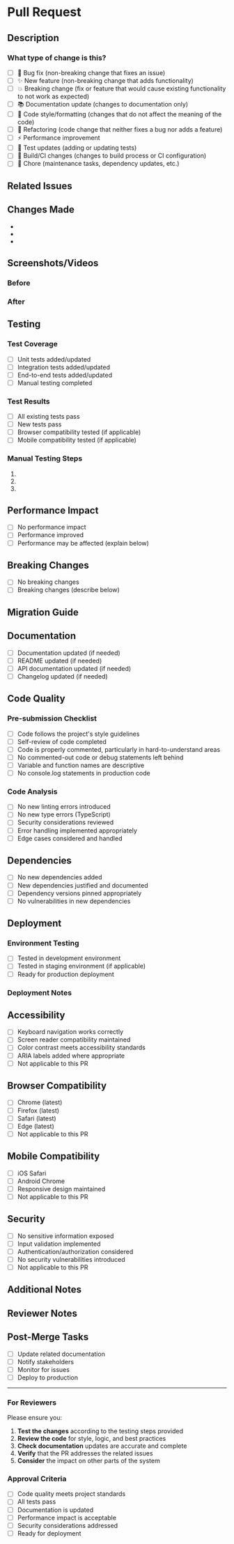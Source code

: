 # Pull Request

## Description

<!-- Provide a brief summary of the changes in this PR -->

### What type of change is this?

- [ ] 🐛 Bug fix (non-breaking change that fixes an issue)
- [ ] ✨ New feature (non-breaking change that adds functionality)
- [ ] 💥 Breaking change (fix or feature that would cause existing functionality to not work as expected)
- [ ] 📚 Documentation update (changes to documentation only)
- [ ] 🎨 Code style/formatting (changes that do not affect the meaning of the code)
- [ ] 🔧 Refactoring (code change that neither fixes a bug nor adds a feature)
- [ ] ⚡ Performance improvement
- [ ] 🧪 Test updates (adding or updating tests)
- [ ] 🔧 Build/CI changes (changes to build process or CI configuration)
- [ ] 🧹 Chore (maintenance tasks, dependency updates, etc.)

## Related Issues

<!-- Link related issues using keywords like "Fixes", "Closes", "Resolves" -->
<!-- Example: Fixes #123, Closes #456 -->

## Changes Made

<!-- Describe the changes made in this PR -->
<!-- Use bullet points for clarity -->

- 
- 
- 

## Screenshots/Videos

<!-- If this PR includes UI changes, please add screenshots or videos -->
<!-- Before/After comparisons are especially helpful -->

### Before

<!-- Screenshot or description of the current behavior -->

### After

<!-- Screenshot or description of the new behavior -->

## Testing

### Test Coverage

- [ ] Unit tests added/updated
- [ ] Integration tests added/updated
- [ ] End-to-end tests added/updated
- [ ] Manual testing completed

### Test Results

<!-- Describe the testing performed -->
<!-- Include test output or screenshots if relevant -->

- [ ] All existing tests pass
- [ ] New tests pass
- [ ] Browser compatibility tested (if applicable)
- [ ] Mobile compatibility tested (if applicable)

### Manual Testing Steps

<!-- Provide steps for manual testing -->
1. 
2. 
3. 

## Performance Impact

<!-- Describe any performance implications -->
- [ ] No performance impact
- [ ] Performance improved
- [ ] Performance may be affected (explain below)

<!-- If performance is affected, provide details -->

## Breaking Changes

<!-- If this is a breaking change, describe what breaks and how to migrate -->
- [ ] No breaking changes
- [ ] Breaking changes (describe below)

<!-- Breaking change details -->

## Migration Guide

<!-- If breaking changes are introduced, provide migration instructions -->

## Documentation

- [ ] Documentation updated (if needed)
- [ ] README updated (if needed)
- [ ] API documentation updated (if needed)
- [ ] Changelog updated (if needed)

## Code Quality

### Pre-submission Checklist

- [ ] Code follows the project's style guidelines
- [ ] Self-review of code completed
- [ ] Code is properly commented, particularly in hard-to-understand areas
- [ ] No commented-out code or debug statements left behind
- [ ] Variable and function names are descriptive
- [ ] No console.log statements in production code

### Code Analysis

- [ ] No new linting errors introduced
- [ ] No new type errors (TypeScript)
- [ ] Security considerations reviewed
- [ ] Error handling implemented appropriately
- [ ] Edge cases considered and handled

## Dependencies

- [ ] No new dependencies added
- [ ] New dependencies justified and documented
- [ ] Dependency versions pinned appropriately
- [ ] No vulnerabilities in new dependencies

## Deployment

### Environment Testing

- [ ] Tested in development environment
- [ ] Tested in staging environment (if applicable)
- [ ] Ready for production deployment

### Deployment Notes

<!-- Any special deployment instructions or considerations -->

## Accessibility

<!-- For UI changes -->
- [ ] Keyboard navigation works correctly
- [ ] Screen reader compatibility maintained
- [ ] Color contrast meets accessibility standards
- [ ] ARIA labels added where appropriate
- [ ] Not applicable to this PR

## Browser Compatibility

<!-- For frontend changes -->
- [ ] Chrome (latest)
- [ ] Firefox (latest)
- [ ] Safari (latest)
- [ ] Edge (latest)
- [ ] Not applicable to this PR

## Mobile Compatibility

<!-- For UI changes -->
- [ ] iOS Safari
- [ ] Android Chrome
- [ ] Responsive design maintained
- [ ] Not applicable to this PR

## Security

- [ ] No sensitive information exposed
- [ ] Input validation implemented
- [ ] Authentication/authorization considered
- [ ] No security vulnerabilities introduced
- [ ] Not applicable to this PR

## Additional Notes

<!-- Any additional information that reviewers should know -->

## Reviewer Notes

<!-- Specific areas you'd like reviewers to focus on -->
<!-- Questions for reviewers -->

## Post-Merge Tasks

<!-- Tasks to complete after merging (if any) -->
- [ ] Update related documentation
- [ ] Notify stakeholders
- [ ] Monitor for issues
- [ ] Deploy to production

---

### For Reviewers

Please ensure you:

1. **Test the changes** according to the testing steps provided
2. **Review the code** for style, logic, and best practices
3. **Check documentation** updates are accurate and complete
4. **Verify** that the PR addresses the related issues
5. **Consider** the impact on other parts of the system

### Approval Criteria

- [ ] Code quality meets project standards
- [ ] All tests pass
- [ ] Documentation is updated
- [ ] Performance impact is acceptable
- [ ] Security considerations addressed
- [ ] Ready for deployment
